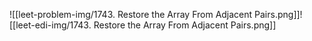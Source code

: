 ![[leet-problem-img/1743. Restore the Array From Adjacent Pairs.png]]![[leet-edi-img/1743. Restore the Array From Adjacent Pairs.png]]